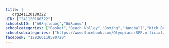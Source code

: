 ```yaml
---
title: |
   org241120180322
UID: ["241120180322"]
schoolsUID: ["Αθλητισμός","Θάλασσα"]
schoolcategories: ["Basket","Beach Volley","Boxing","Handball","Kick Boxing","Ping Pong","Tae Kwon Do","Volley","Ιστιοπλοϊα","Κάνοε-Καγιάκ","Κολύμβηση","Κωπηλασία","Πάλη","Πόλο","Στίβος"]
schoolsubcategories: ["https://www.facebook.com/OlympiacosSFP.official/"]
facebook: "128266110590720"
---
```


